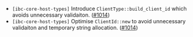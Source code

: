 - `[ibc-core-host-types]` Introduce `ClientType::build_client_id` which avoids unnecessary validaiton.
  ([#1014](https://github.com/cosmos/ibc-rs/issues/1014))
- `[ibc-core-host-types]` Optimise `ClientId::new` to avoid unnecessary validaiton and temporary
  string allocation. ([#1014](https://github.com/cosmos/ibc-rs/issues/1014))
